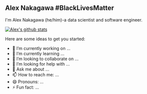 ## Alex Nakagawa #BlackLivesMatter

I'm Alex Nakagawa (he/him)-a data scientist and software engineer.

[![Alex's github stats](https://github-readme-stats.vercel.app/api?username=alexnakagawa)](https://github.com/anuraghazra/github-readme-stats)

Here are some ideas to get you started:

- 🔭 I’m currently working on ...
- 🌱 I’m currently learning ...
- 👯 I’m looking to collaborate on ...
- 🤔 I’m looking for help with ...
- 💬 Ask me about ...
- 📫 How to reach me: ...
- 😄 Pronouns: ...
- ⚡ Fun fact: ...

